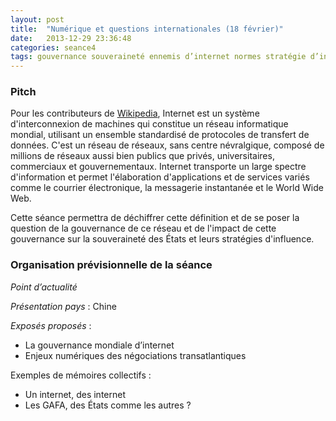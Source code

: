 ```yaml
---
layout: post
title:  "Numérique et questions internationales (18 février)"
date:   2013-12-29 23:36:48
categories: seance4
tags: gouvernance souveraineté ennemis d’internet normes stratégie d’influence Open Government Partnership soft power réseau social diplomatique G8 G20 DG CNECT Neelie KROES noms de domaine ICANN FGI censure internet 2 ACTA CETA TAFTA TTIP lieux de pouvoir aide au développement développement solidaire
---
```


### Pitch

Pour les contributeurs de [Wikipedia][], Internet est un système
d'interconnexion de machines qui constitue un réseau informatique
mondial, utilisant un ensemble standardisé de protocoles de transfert
de données. C'est un réseau de réseaux, sans centre névralgique,
composé de millions de réseaux aussi bien publics que privés,
universitaires, commerciaux et gouvernementaux. Internet transporte un
large spectre d'information et permet l'élaboration d'applications
et de services variés comme le courrier électronique, la messagerie
instantanée et le World Wide Web.

Cette séance permettra de déchiffrer cette définition et de se
poser la question de la gouvernance de ce réseau et de l'impact de
cette gouvernance sur la souveraineté des États et leurs stratégies
d'influence.

### Organisation prévisionnelle de la séance

_Point d’actualité_

_Présentation pays_ : Chine

_Exposés proposés_ :

- La gouvernance mondiale d’internet
- Enjeux numériques des négociations transatlantiques

Exemples de mémoires collectifs :
- Un internet, des internet
- Les GAFA, des États comme les autres ?

[Wikipedia]: http://fr.wikipedia.org
